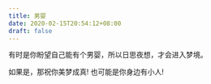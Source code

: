 ```yaml
---
title: 男婴
date: 2020-02-15T20:54:12+08:00
draft: false
---
```


有时是你盼望自己能有个男婴，所以日思夜想，才会进入梦境。

如果是，那祝你美梦成真! 也可能是你身边有小人!